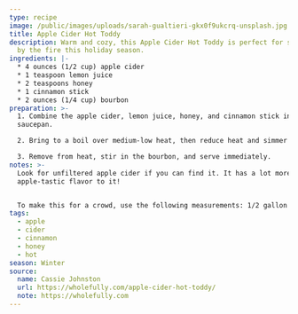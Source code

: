 ```yaml
---
type: recipe
image: /public/images/uploads/sarah-gualtieri-gkx0f9ukcrq-unsplash.jpg
title: Apple Cider Hot Toddy
description: Warm and cozy, this Apple Cider Hot Toddy is perfect for sipping on
  by the fire this holiday season.
ingredients: |-
  * 4 ounces (1/2 cup) apple cider
  * 1 teaspoon lemon juice
  * 2 teaspoons honey
  * 1 cinnamon stick
  * 2 ounces (1/4 cup) bourbon
preparation: >-
  1. Combine the apple cider, lemon juice, honey, and cinnamon stick in a small
  saucepan.

  2. Bring to a boil over medium-low heat, then reduce heat and simmer for about five minutes. 

  3. Remove from heat, stir in the bourbon, and serve immediately.
notes: >-
  Look for unfiltered apple cider if you can find it. It has a lot more
  apple-tastic flavor to it!


  To make this for a crowd, use the following measurements: 1/2 gallon of apple cider, 1/4 cup lemon juice, 2/3 cup honey, 4 cinnamon sticks, 1 fifth bottle of bourbon. Makes 16 drinks. Keep simmering on the stove with a ladle and mugs nearby, or pour all into a slow cooker, and let cook on high for two hours before serving.
tags:
  - apple
  - cider
  - cinnamon
  - honey
  - hot
season: Winter
source:
  name: Cassie Johnston
  url: https://wholefully.com/apple-cider-hot-toddy/
  note: https://wholefully.com
---
```


